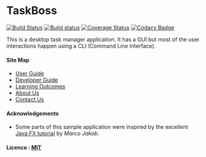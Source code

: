 # TaskBoss

[![Build Status](https://travis-ci.org/CS2103JAN2017-W14-B2/main.svg?branch=master)](https://travis-ci.org/CS2103JAN2017-W14-B2/main)
[![Build status](https://ci.appveyor.com/api/projects/status/9lu9rf3oif6mfeda?svg=true)](https://ci.appveyor.com/project/tanwei0319/main/branch/master)
[![Coverage Status](https://coveralls.io/repos/github/CS2103JAN2017-W14-B2/main/badge.svg?branch=master)](https://coveralls.io/github/CS2103JAN2017-W14-B2/main?branch=master)
[![Codacy Badge](https://api.codacy.com/project/badge/Grade/eae83bb3db644487b77167fff2e025b0)](https://www.codacy.com/app/tanwei0319/main?utm_source=github.com&amp;utm_medium=referral&amp;utm_content=CS2103JAN2017-W14-B2/main&amp;utm_campaign=Badge_Grade)


This is a desktop task manager application. 
It has a GUI but most of the user interactions happen using a CLI (Command Line Interface).


#### Site Map
* [User Guide](docs/UserGuide.md)
* [Developer Guide](docs/DeveloperGuide.md)
* [Learning Outcomes](docs/LearningOutcomes.md)
* [About Us](docs/AboutUs.md)
* [Contact Us](docs/ContactUs.md)


#### Acknowledgements

* Some parts of this sample application were inspired by the excellent
  [Java FX tutorial](http://code.makery.ch/library/javafx-8-tutorial/) by *Marco Jakob*.


#### Licence : [MIT](LICENSE)
